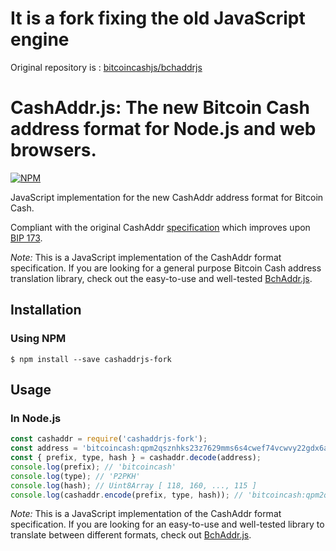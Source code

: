 # It is a fork fixing the old JavaScript engine
Original repository is : [bitcoincashjs/bchaddrjs](https://github.com/bitcoincashjs/bchaddrjs)

# CashAddr.js: The new Bitcoin Cash address format for Node.js and web browsers.

[![NPM](https://nodei.co/npm/cashaddrjs-fork.png?downloads=true)](https://nodei.co/npm/cashaddrjs-fork/)

JavaScript implementation for the new CashAddr address format for Bitcoin Cash.

Compliant with the original CashAddr [specification](https://github.com/Bitcoin-UAHF/spec/blob/master/cashaddr.md) which improves upon [BIP 173](https://github.com/bitcoin/bips/blob/master/bip-0173.mediawiki).

*Note:* This is a JavaScript implementation of the CashAddr format specification. If you are looking for a general purpose Bitcoin Cash address translation library, check out the easy-to-use and well-tested [BchAddr.js](https://github.com/jbdtky/bchaddrjs).

## Installation

### Using NPM

```bsh
$ npm install --save cashaddrjs-fork
```

## Usage

### In Node.js

```javascript
const cashaddr = require('cashaddrjs-fork');
const address = 'bitcoincash:qpm2qsznhks23z7629mms6s4cwef74vcwvy22gdx6a';
const { prefix, type, hash } = cashaddr.decode(address);
console.log(prefix); // 'bitcoincash'
console.log(type); // 'P2PKH'
console.log(hash); // Uint8Array [ 118, 160, ..., 115 ]
console.log(cashaddr.encode(prefix, type, hash)); // 'bitcoincash:qpm2qsznhks23z7629mms6s4cwef74vcwvy22gdx6a'
```

*Note:* This is a JavaScript implementation of the CashAddr format specification. If you are looking for an easy-to-use and well-tested library to translate between different formats, check out [BchAddr.js](https://github.com/jbdtky/bchaddrjs).
